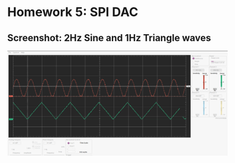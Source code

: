 # Homework 5: SPI DAC

## Screenshot: 2Hz Sine and 1Hz Triangle waves

![DAC Waves](./demo/sineAndTriangleWave.png)

